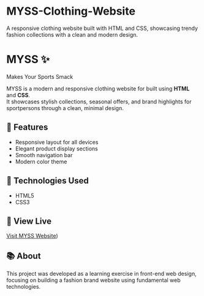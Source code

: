 # MYSS-Clothing-Website
A responsive clothing website built with HTML and CSS, showcasing trendy fashion collections with a clean and modern design.

# MYSS ✨
Makes Your Sports Smack

MYSS is a modern and responsive clothing website for built using **HTML** and **CSS**.  
It showcases stylish collections, seasonal offers, and brand highlights for sportpersons  through a clean, minimal design.

## 🌟 Features
- Responsive layout for all devices
- Elegant product display sections
- Smooth navigation bar
- Modern color theme

## 🧰 Technologies Used
- HTML5
- CSS3

## 🚀 View Live
[Visit MYSS Website](https://pathumzcode.github.io/MYSS-Clothing-Website/))

## 📚 About
This project was developed as a learning exercise in front-end web design, focusing on building a fashion brand website using fundamental web technologies.
